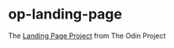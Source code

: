 # op-landing-page

The [Landing Page Project](https://www.theodinproject.com/lessons/foundations-landing-page) from The Odin Project